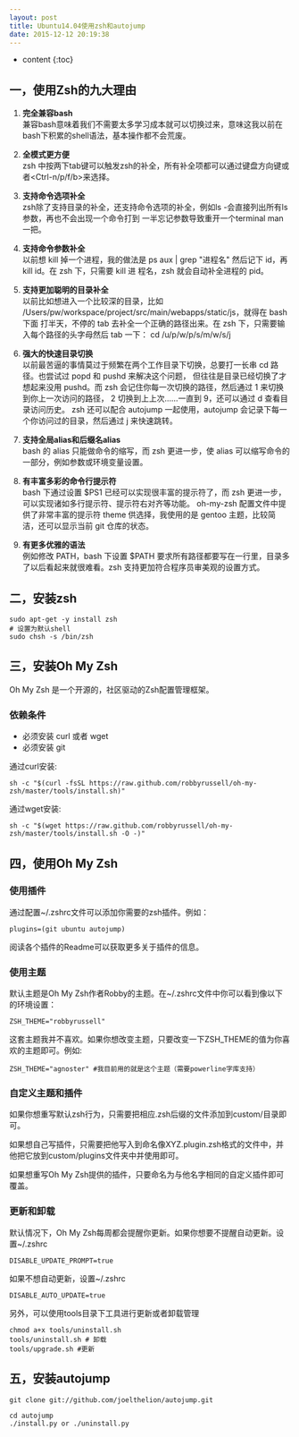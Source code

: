```yaml
---
layout: post
title: Ubuntu14.04使用zsh和autojump
date: 2015-12-12 20:19:38
---
```


* content
{:toc}

## 一，使用Zsh的九大理由

1.  **完全兼容bash**  
    兼容bash意味着我们不需要太多学习成本就可以切换过来，意味这我以前在bash下积累的shell语法，基本操作都不会荒废。

2.  **全模式更方便**  
    zsh 中按两下tab键可以触发zsh的补全，所有补全项都可以通过键盘方向键或者<Ctrl-n/p/f/b>来选择。

3.  **支持命令选项补全**  
    zsh除了支持目录的补全，还支持命令选项的补全，例如ls -<TAB><TAB>会直接列出所有ls参数，再也不会出现一个命令打到
    一半忘记参数导致重开一个terminal man一把。

4.  **支持命令参数补全**  
    以前想 kill 掉一个进程，我的做法是 ps aux | grep "进程名" 然后记下 id，再 kill id。在 zsh 下，只需要 kill 进
    程名<TAB>，zsh 就会自动补全进程的 pid。

5.  **支持更加聪明的目录补全**  
    以前比如想进入一个比较深的目录，比如 /Users/pw/workspace/project/src/main/webapps/static/js，就得在 bash 下面
    打半天，不停的 tab 去补全一个正确的路径出来。在 zsh 下，只需要输入每个路径的头字母然后 tab 一下：
    cd /u/p/w/p/s/m/w/s/j<TAB>

6.  **强大的快速目录切换**  
    以前最苦逼的事情莫过于频繁在两个工作目录下切换，总要打一长串 cd 路径。也尝试过 popd 和 pushd 来解决这个问题，
    但往往是目录已经切换了才想起来没用 pushd。而 zsh 会记住你每一次切换的路径，然后通过 1 来切换到你上一次访问的路径，
    2 切换到上上次……一直到 9，还可以通过 d 查看目录访问历史。
    zsh 还可以配合 autojump 一起使用，autojump 会记录下每一个你访问过的目录，然后通过 j 来快速跳转。

7.  **支持全局alias和后缀名alias**  
    bash 的 alias 只能做命令的缩写，而 zsh 更进一步，使 alias 可以缩写命令的一部分，例如参数或环境变量设置。

8.  **有丰富多彩的命令行提示符**  
    bash 下通过设置 $PS1 已经可以实现很丰富的提示符了，而 zsh 更进一步，可以实现诸如多行提示符、提示符右对齐等功能。
    oh-my-zsh 配置文件中提供了非常丰富的提示符 theme 供选择，我使用的是 gentoo 主题，比较简洁，还可以显示当前 git 仓库的状态。

9.  **有更多优雅的语法**  
    例如修改 PATH，bash 下设置 $PATH 要求所有路径都要写在一行里，目录多了以后看起来就很难看。zsh 支持更加符合程序员审美观的设置方式。

## 二，安装zsh

    sudo apt-get -y install zsh
    # 设置为默认shell
    sudo chsh -s /bin/zsh

## 三，安装Oh My Zsh
Oh My Zsh 是一个开源的，社区驱动的Zsh配置管理框架。

### 依赖条件
* 必须安装 curl 或者 wget
* 必须安装 git

通过curl安装:

    sh -c "$(curl -fsSL https://raw.github.com/robbyrussell/oh-my-zsh/master/tools/install.sh)"

通过wget安装:

    sh -c "$(wget https://raw.github.com/robbyrussell/oh-my-zsh/master/tools/install.sh -O -)"

## 四，使用Oh My Zsh

### 使用插件
通过配置~/.zshrc文件可以添加你需要的zsh插件。例如：

    plugins=(git ubuntu autojump)

阅读各个插件的Readme可以获取更多关于插件的信息。

### 使用主题
默认主题是Oh My Zsh作者Robby的主题。在~/.zshrc文件中你可以看到像以下的环境设置：

    ZSH_THEME="robbyrussell"

这套主题我并不喜欢。如果你想改变主题，只要改变一下ZSH_THEME的值为你喜欢的主题即可。例如:

    ZSH_THEME="agnoster" #我目前用的就是这个主题（需要powerline字库支持）

### 自定义主题和插件
如果你想重写默认zsh行为，只需要把相应.zsh后缀的文件添加到custom/目录即可。

如果想自己写插件，只需要把他写入到命名像XYZ.plugin.zsh格式的文件中，并他把它放到custom/plugins文件夹中并使用即可。

如果想重写Oh My Zsh提供的插件，只要命名为与他名字相同的自定义插件即可覆盖。

### 更新和卸载
默认情况下，Oh My Zsh每周都会提醒你更新。如果你想要不提醒自动更新。设置~/.zshrc

    DISABLE_UPDATE_PROMPT=true

如果不想自动更新，设置~/.zshrc

    DISABLE_AUTO_UPDATE=true

另外，可以使用tools目录下工具进行更新或者卸载管理

    chmod a+x tools/uninstall.sh
    tools/uninstall.sh # 卸载
    tools/upgrade.sh #更新

## 五，安装autojump

    git clone git://github.com/joelthelion/autojump.git

    cd autojump
    ./install.py or ./uninstall.py
